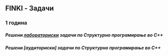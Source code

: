 ## FINKI - Задачи
### 1 година
##### **Решени [лабораториски](https://github.com/krembanan4e/FINKI-/tree/main/SP/labs) задачи по Структурно програмирање во C++**
##### **Решени [аудиториски] задачи по Структурно програмирање во C++**

